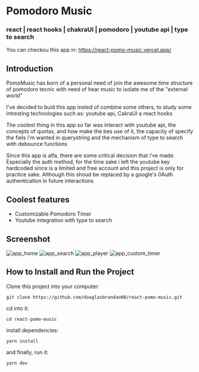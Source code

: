 # Pomodoro Music
### react | react hooks | chakraUI | pomodoro | youtube api | type to search

You can checkou this app in: https://react-pomo-music.vercel.app/

## Introduction
PomoMusic has born of a personal need of join the awesome time structure of
pomodoro tecnic with need of hear music to isolate me of the "external world"

I've decided to buid this app insted of combine some others,
to study some intresting technologies such as: youtube api, CakraUI a react hooks

The coolest thing in this app so far was interact with youtube api,
the concepts of quotas, and how make the bes use of it, the capacity of specify the fiels i'm wanted in querystring
and the mechanism of type to search with debounce functions

Since this app is alfa, there are some critical decision that i've made.
Especially the auth method, for the time sake i left the youtube key hardcoded since is
a limited and free account and this project is only for practice sake.
Although this shoud be replaced by a google's 0Auth authentication in future interactions

## Coolest features
 - Customizable Pomodoro Timer
 - Youtube integration with type to search
 
## Screenshot
![app_home](https://user-images.githubusercontent.com/22304456/171064437-daf0587e-7d7e-4f69-90c6-3cacfb037958.png)
![app_search](https://user-images.githubusercontent.com/22304456/171064440-9da32bf1-e6b7-443f-9839-56c5d5ad9081.png)
![app_player](https://user-images.githubusercontent.com/22304456/171064441-414aa2d4-f933-4a54-9ec8-358820a2514d.png)
![app_custom_timer](https://user-images.githubusercontent.com/22304456/171064444-64f79ff6-e479-45ff-b9af-a03ac7700547.png)

## How to Install and Run the Project
Clone this project into your computer:
```
git clone https://github.com/douglasbrandao00/react-pomo-music.git
```

cd into it:
```
cd react-pomo-music
```

install dependencies:
```
yarn install
```

and finally, run it:
```
yarn dev
```
